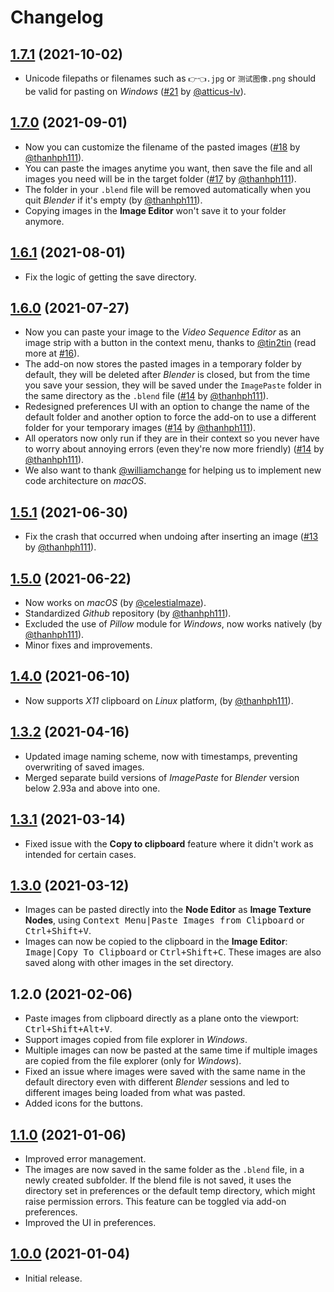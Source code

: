 <!-- @format -->

# Changelog

## [1.7.1](https://github.com/Yeetus3141/ImagePaste/compare/v1.7.0...v1.7.1) (2021-10-02)

- Unicode filepaths or filenames such as `👉👈.jpg` or `测试图像.png` should be valid for pasting on _Windows_ ([#21](https://github.com/Yeetus3141/ImagePaste/pull/21) by [@atticus-lv](https://github.com/atticus-lv)).

## [1.7.0](https://github.com/Yeetus3141/ImagePaste/compare/v1.6.1...v1.7.0) (2021-09-01)

- Now you can customize the filename of the pasted images ([#18](https://github.com/Yeetus3141/ImagePaste/pull/18) by [@thanhph111](https://github.com/thanhph111)).
- You can paste the images anytime you want, then save the file and all images you need will be in the target folder ([#17](https://github.com/Yeetus3141/ImagePaste/pull/17) by [@thanhph111](https://github.com/thanhph111)).
- The folder in your `.blend` file will be removed automatically when you quit _Blender_ if it's empty (by [@thanhph111](https://github.com/thanhph111)).
- Copying images in the **Image Editor** won't save it to your folder anymore.

## [1.6.1](https://github.com/Yeetus3141/ImagePaste/compare/v1.6.0...v1.6.1) (2021-08-01)

- Fix the logic of getting the save directory.

## [1.6.0](https://github.com/Yeetus3141/ImagePaste/compare/v1.5.1...v1.6.0) (2021-07-27)

- Now you can paste your image to the _Video Sequence Editor_ as an image strip with a button in the context menu, thanks to [@tin2tin](https://github.com/tin2tin) (read more at [#16](https://github.com/Yeetus3141/ImagePaste/pull/16)).
- The add-on now stores the pasted images in a temporary folder by default, they will be deleted after _Blender_ is closed, but from the time you save your session, they will be saved under the `ImagePaste` folder in the same directory as the `.blend` file ([#14](https://github.com/Yeetus3141/ImagePaste/pull/14) by [@thanhph111](https://github.com/thanhph111)).
- Redesigned preferences UI with an option to change the name of the default folder and another option to force the add-on to use a different folder for your temporary images ([#14](https://github.com/Yeetus3141/ImagePaste/pull/14) by [@thanhph111](https://github.com/thanhph111)).
- All operators now only run if they are in their context so you never have to worry about annoying errors (even they're now more friendly) ([#14](https://github.com/Yeetus3141/ImagePaste/pull/14) by [@thanhph111](https://github.com/thanhph111)).
- We also want to thank [@williamchange](https://github.com/williamchange) for helping us to implement new code architecture on _macOS_.

## [1.5.1](https://github.com/Yeetus3141/ImagePaste/compare/v1.5.0...v1.5.1) (2021-06-30)

- Fix the crash that occurred when undoing after inserting an image ([#13](https://github.com/Yeetus3141/ImagePaste/issues/13) by [@thanhph111](https://github.com/thanhph111)).

## [1.5.0](https://github.com/Yeetus3141/ImagePaste/compare/v1.4.0...v1.5.0) (2021-06-22)

- Now works on _macOS_ (by [@celestialmaze](https://twitter.com/cmzw_)).
- Standardized _Github_ repository (by [@thanhph111](https://github.com/thanhph111)).
- Excluded the use of _Pillow_ module for _Windows_, now works natively (by [@thanhph111](https://github.com/thanhph111)).
- Minor fixes and improvements.

## [1.4.0](https://github.com/Yeetus3141/ImagePaste/compare/v1.3.2...v1.4.0) (2021-06-10)

- Now supports _X11_ clipboard on _Linux_ platform, (by [@thanhph111](https://github.com/thanhph111)).

## [1.3.2](https://github.com/Yeetus3141/ImagePaste/compare/v1.3.1...v1.3.2) (2021-04-16)

- Updated image naming scheme, now with timestamps, preventing overwriting of saved images.
- Merged separate build versions of _ImagePaste_ for _Blender_ version below 2.93a and above into one.

## [1.3.1](https://github.com/Yeetus3141/ImagePaste/compare/v1.3.0...v1.3.1) (2021-03-14)

- Fixed issue with the **Copy to clipboard** feature where it didn't work as intended for certain cases.

## [1.3.0](https://github.com/Yeetus3141/ImagePaste/compare/v1.1.0...v1.3.0) (2021-03-12)

- Images can be pasted directly into the **Node Editor** as **Image Texture Nodes**, using <kbd><kbd>Context Menu</kbd>|<kbd>Paste Images from Clipboard</kbd></kbd> or <kbd><kbd>Ctrl</kbd>+<kbd>Shift</kbd>+<kbd>V</kbd></kbd>.
- Images can now be copied to the clipboard in the **Image Editor**: <kbd><kbd>Image</kbd>|<kbd>Copy To Clipboard</kbd></kbd> or <kbd><kbd>Ctrl</kbd>+<kbd>Shift</kbd>+<kbd>C</kbd></kbd>. These images are also saved along with other images in the set directory.

## 1.2.0 (2021-02-06)

- Paste images from clipboard directly as a plane onto the viewport: <kbd><kbd>Ctrl</kbd>+<kbd>Shift</kbd>+<kbd>Alt</kbd>+<kbd>V</kbd></kbd>.
- Support images copied from file explorer in _Windows_.
- Multiple images can now be pasted at the same time if multiple images are copied from the file explorer (only for _Windows_).
- Fixed an issue where images were saved with the same name in the default directory even with different _Blender_ sessions and led to different images being loaded from what was pasted.
- Added icons for the buttons.

## [1.1.0](https://github.com/Yeetus3141/ImagePaste/compare/v1.0.0...v1.1.0) (2021-01-06)

- Improved error management.
- The images are now saved in the same folder as the `.blend` file, in a newly created subfolder. If the blend file is not saved, it uses the directory set in preferences or the default temp directory, which might raise permission errors. This feature can be toggled via add-on preferences.
- Improved the UI in preferences.

## [1.0.0](https://github.com/Yeetus3141/ImagePaste/releases/tag/v1.0.0) (2021-01-04)

- Initial release.
